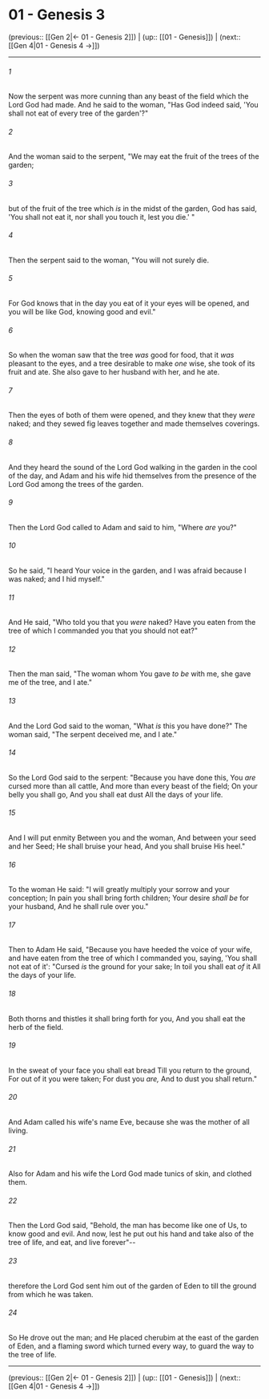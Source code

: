 # 01 - Genesis 3

(previous:: [[Gen 2|← 01 - Genesis 2]]) | (up:: [[01 - Genesis]]) | (next:: [[Gen 4|01 - Genesis 4 →]])

***


###### 1 
Now the serpent was more cunning than any beast of the field which the Lord God had made. And he said to the woman, "Has God indeed said, 'You shall not eat of every tree of the garden'?" 

###### 2 
And the woman said to the serpent, "We may eat the fruit of the trees of the garden; 

###### 3 
but of the fruit of the tree which _is_ in the midst of the garden, God has said, 'You shall not eat it, nor shall you touch it, lest you die.' " 

###### 4 
Then the serpent said to the woman, "You will not surely die. 

###### 5 
For God knows that in the day you eat of it your eyes will be opened, and you will be like God, knowing good and evil." 

###### 6 
So when the woman saw that the tree _was_ good for food, that it _was_ pleasant to the eyes, and a tree desirable to make _one_ wise, she took of its fruit and ate. She also gave to her husband with her, and he ate. 

###### 7 
Then the eyes of both of them were opened, and they knew that they _were_ naked; and they sewed fig leaves together and made themselves coverings. 

###### 8 
And they heard the sound of the Lord God walking in the garden in the cool of the day, and Adam and his wife hid themselves from the presence of the Lord God among the trees of the garden. 

###### 9 
Then the Lord God called to Adam and said to him, "Where _are_ you?" 

###### 10 
So he said, "I heard Your voice in the garden, and I was afraid because I was naked; and I hid myself." 

###### 11 
And He said, "Who told you that you _were_ naked? Have you eaten from the tree of which I commanded you that you should not eat?" 

###### 12 
Then the man said, "The woman whom You gave _to be_ with me, she gave me of the tree, and I ate." 

###### 13 
And the Lord God said to the woman, "What _is_ this you have done?" The woman said, "The serpent deceived me, and I ate." 

###### 14 
So the Lord God said to the serpent: "Because you have done this, You _are_ cursed more than all cattle, And more than every beast of the field; On your belly you shall go, And you shall eat dust All the days of your life. 

###### 15 
And I will put enmity Between you and the woman, And between your seed and her Seed; He shall bruise your head, And you shall bruise His heel." 

###### 16 
To the woman He said: "I will greatly multiply your sorrow and your conception; In pain you shall bring forth children; Your desire _shall be_ for your husband, And he shall rule over you." 

###### 17 
Then to Adam He said, "Because you have heeded the voice of your wife, and have eaten from the tree of which I commanded you, saying, 'You shall not eat of it': "Cursed _is_ the ground for your sake; In toil you shall eat _of_ it All the days of your life. 

###### 18 
Both thorns and thistles it shall bring forth for you, And you shall eat the herb of the field. 

###### 19 
In the sweat of your face you shall eat bread Till you return to the ground, For out of it you were taken; For dust you _are,_ And to dust you shall return." 

###### 20 
And Adam called his wife's name Eve, because she was the mother of all living. 

###### 21 
Also for Adam and his wife the Lord God made tunics of skin, and clothed them. 

###### 22 
Then the Lord God said, "Behold, the man has become like one of Us, to know good and evil. And now, lest he put out his hand and take also of the tree of life, and eat, and live forever"-- 

###### 23 
therefore the Lord God sent him out of the garden of Eden to till the ground from which he was taken. 

###### 24 
So He drove out the man; and He placed cherubim at the east of the garden of Eden, and a flaming sword which turned every way, to guard the way to the tree of life.

***

(previous:: [[Gen 2|← 01 - Genesis 2]]) | (up:: [[01 - Genesis]]) | (next:: [[Gen 4|01 - Genesis 4 →]])

